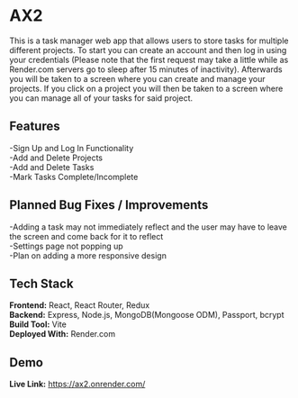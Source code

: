 # AX2

This is a task manager web app that allows users to store tasks for multiple different projects. To start you can create an account and then log in using your credentials (Please note that the first request may take a little while as Render.com servers go to sleep after 15 minutes of inactivity). Afterwards you will be taken to a screen where you can create and manage your projects. If you click on a project you will then be taken to a screen where you can manage all of your tasks for said project.

## Features

-Sign Up and Log In Functionality  
-Add and Delete Projects  
-Add and Delete Tasks  
-Mark Tasks Complete/Incomplete  

## Planned Bug Fixes / Improvements

-Adding a task may not immediately reflect and the user may have to leave the screen and come back for it to reflect  
-Settings page not popping up  
-Plan on adding a more responsive design  

## Tech Stack

**Frontend:** React, React Router, Redux  
**Backend:** Express, Node.js, MongoDB(Mongoose ODM), Passport, bcrypt  
**Build Tool:** Vite  
**Deployed With:** Render.com

## Demo

**Live Link:** https://ax2.onrender.com/ 
